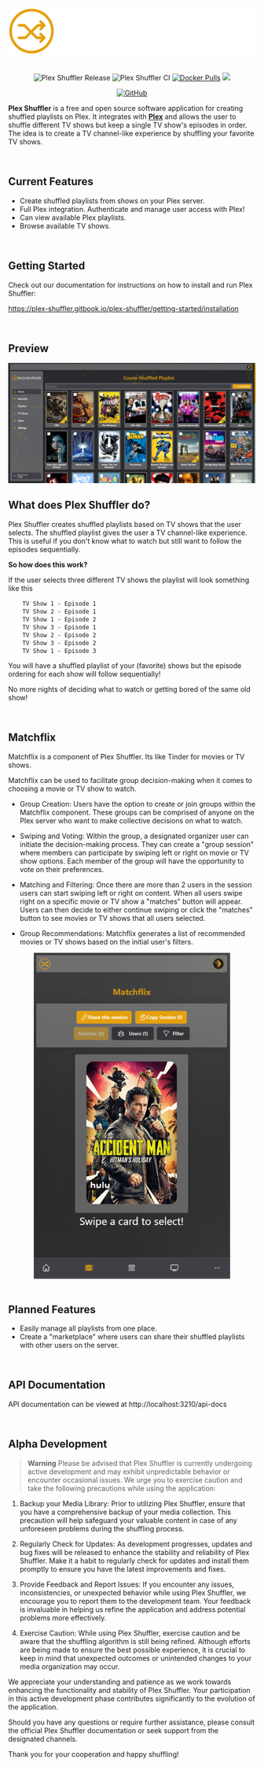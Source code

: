 <p align="center">
<img src="./src/assets/images/plex_shuffler_logo_long.png" alt="Plex Shuffler" style="margin: 20px 0;">
</p>
<p align="center">
<img src="https://github.com/DouwJacobs/plex-shuffler/actions/workflows/release.yml/badge.svg?branch=master" alt="Plex Shuffler Release" />
<img src="https://github.com/DouwJacobs/plex-shuffler/actions/workflows/ci.yml/badge.svg?branch=development" alt="Plex Shuffler CI" />
<a href="https://hub.docker.com/r/douwjacobs/plex-shuffler"><img src="https://img.shields.io/docker/pulls/douwjacobs/plex-shuffler" alt="Docker Pulls"></a>
<a href="https://github.com/DouwJacobs/plex-shuffler/tags"><img src="https://img.shields.io/github/v/release/DouwJacobs/plex-shuffler"></a>
</p>
<p align="center">
<a href="https://github.com/DouwJacobs/plex-shuffler/blob/development/LICENSE"><img alt="GitHub" src="https://img.shields.io/badge/License-MIT-yellow.svg"></a>

**Plex Shuffler** is a free and open source software application for creating shuffled playlists on Plex. It integrates with **[Plex](https://www.plex.tv/)** and allows the user to shuffle different TV shows but keep a single TV show's episodes in order. The idea is to create a TV channel-like experience by shuffling your favorite TV shows.

<br>

## Current Features

- Create shuffled playlists from shows on your Plex server.
- Full Plex integration. Authenticate and manage user access with Plex!
- Can view available Plex playlists.
- Browse available TV shows.

<br>

## Getting Started

Check out our documentation for instructions on how to install and run Plex Shuffler:

https://plex-shuffler.gitbook.io/plex-shuffler/getting-started/installation

<br>

## Preview

<img src="./public/preview.png">

<br>

## What does Plex Shuffler do?

Plex Shuffler creates shuffled playlists based on TV shows that the user selects. The shuffled playlist gives the user a TV channel-like experience. This is useful if you don't know what to watch but still want to follow the episodes sequentially.

**So how does this work?**

If the user selects three different TV shows the playlist will look something like this

```
    TV Show 1 - Episode 1
    TV Show 2 - Episode 1
    TV Show 1 - Episode 2
    TV Show 3 - Episode 1
    TV Show 2 - Episode 2
    TV Show 3 - Episode 2
    TV Show 1 - Episode 3
```

You will have a shuffled playlist of your (favorite) shows but the episode ordering for each show will follow sequentially!

No more nights of deciding what to watch or getting bored of the same old show!

<br>

## Matchflix

Matchflix is a component of Plex Shuffler. Its like Tinder for movies or TV shows.

Matchflix can be used to facilitate group decision-making when it comes to choosing a movie or TV show to watch.

- Group Creation: Users have the option to create or join groups within the Matchflix component. These groups can be comprised of anyone on the Plex server who want to make collective decisions on what to watch.

- Swiping and Voting: Within the group, a designated organizer user can initiate the decision-making process. They can create a "group session" where members can participate by swiping left or right on movie or TV show options. Each member of the group will have the opportunity to vote on their preferences.

- Matching and Filtering: Once there are more than 2 users in the session users can start swiping left or right on content. When all users swipe right on a specific movie or TV show a "matches" button will appear. Users can then decide to either continue swiping or click the "matches" button to see movies or TV shows that all users selected.

- Group Recommendations: Matchflix generates a list of recommended movies or TV shows based on the initial user's filters.

<div align="center"><img src="./public/preview-matchflix.png" width="400"></div>

<br>

## Planned Features

- Easily manage all playlists from one place.
- Create a "marketplace" where users can share their shuffled playlists with other users on the server.

<br>

## API Documentation

API documentation can be viewed at http://localhost:3210/api-docs

<br>

## Alpha Development

> **Warning**
> Please be advised that Plex Shuffler is currently undergoing active development and may exhibit unpredictable behavior or encounter occasional issues. We urge you to exercise caution and take the following precautions while using the application:

1. Backup your Media Library: Prior to utilizing Plex Shuffler, ensure that you have a comprehensive backup of your media collection. This precaution will help safeguard your valuable content in case of any unforeseen problems during the shuffling process.

2. Regularly Check for Updates: As development progresses, updates and bug fixes will be released to enhance the stability and reliability of Plex Shuffler. Make it a habit to regularly check for updates and install them promptly to ensure you have the latest improvements and fixes.

3. Provide Feedback and Report Issues: If you encounter any issues, inconsistencies, or unexpected behavior while using Plex Shuffler, we encourage you to report them to the development team. Your feedback is invaluable in helping us refine the application and address potential problems more effectively.

4. Exercise Caution: While using Plex Shuffler, exercise caution and be aware that the shuffling algorithm is still being refined. Although efforts are being made to ensure the best possible experience, it is crucial to keep in mind that unexpected outcomes or unintended changes to your media organization may occur.

We appreciate your understanding and patience as we work towards enhancing the functionality and stability of Plex Shuffler. Your participation in this active development phase contributes significantly to the evolution of the application.

Should you have any questions or require further assistance, please consult the official Plex Shuffler documentation or seek support from the designated channels.

Thank you for your cooperation and happy shuffling!
